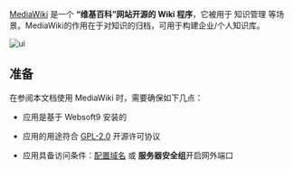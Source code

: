 [MediaWiki](https://www.mediawiki.org/wiki/MediaWiki) 是一个 **“维基百科”网站开源的 Wiki 程序**，它被用于 知识管理  等场景。MediaWiki的作用在于对知识的归档，可用于构建企业/个人知识库。


![ui](https://libs.websoft9.com/Websoft9/DocsPicture/zh/mediawiki/MediaWiki_UI.png)


## 准备

在参阅本文档使用 MediaWiki 时，需要确保如下几点：

- 应用是基于 Websoft9 安装的

- 应用的用途符合 [GPL-2.0](https://opensource.org/licenses/GPL-2.0) 开源许可协议

- 应用具备访问条件：[配置域名](./domain-set) 或 **服务器安全组**开启网外端口